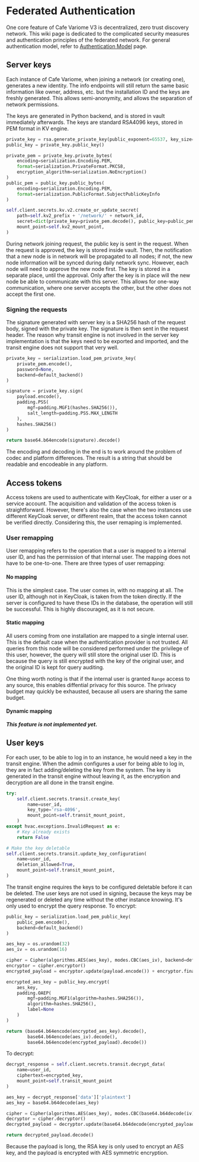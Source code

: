 # Federated Authentication

One core feature of Cafe Variome V3 is decentralized, zero trust discovery network. This wiki page is dedicated to the complicated security measures and authentication principles of the federated network. For general authentication model, refer to [Authentication Model](authentication-model.md) page.

## Server keys

Each instance of Cafe Variome, when joining a network (or creating one), generates a new identity. The info endpoints will still return the same basic information like owner, address, etc. but the installation ID and the keys are freshly generated. This allows semi-anonymity, and allows the separation of network permissions.

The keys are generated in Python backend, and is stored in vault immediately afterwards. The keys are standard RSA4096 keys, stored in PEM format in KV engine.

```python
private_key = rsa.generate_private_key(public_exponent=65537, key_size=4096)
public_key = private_key.public_key()

private_pem = private_key.private_bytes(
    encoding=serialization.Encoding.PEM,
    format=serialization.PrivateFormat.PKCS8,
    encryption_algorithm=serialization.NoEncryption()
)
public_pem = public_key.public_bytes(
    encoding=serialization.Encoding.PEM,
    format=serialization.PublicFormat.SubjectPublicKeyInfo
)

self.client.secrets.kv.v2.create_or_update_secret(
    path=self.kv2_prefix + '/network/' + network_id,
    secret=dict(private_key=private_pem.decode(), public_key=public_pem.decode()),
    mount_point=self.kv2_mount_point,
)
```

During network joining request, the public key is sent in the request. When the request is approved, the key is stored inside vault. Then, the notification that a new node is in network will be propagated to all nodes; if not, the new node information will be synced during daily network sync. However, each node will need to approve the new node first. The key is stored in a separate place, until the approval. Only after the key is in place will the new node be able to communicate with this server. This allows for one-way communication, where one server accepts the other, but the other does not accept the first one.

### Signing the requests

The signature generated with server key is a SHA256 hash of the request body, signed with the private key. The signature is then sent in the request header. The reason why transit engine is not involved in the server key implementation is that the keys need to be exported and imported, and the transit engine does not support that very well.

```python
private_key = serialization.load_pem_private_key(
    private_pem.encode(),
    password=None,
    backend=default_backend()
)

signature = private_key.sign(
    payload.encode(),
    padding.PSS(
        mgf=padding.MGF1(hashes.SHA256()),
        salt_length=padding.PSS.MAX_LENGTH
    ),
    hashes.SHA256()
)

return base64.b64encode(signature).decode()
```

The encoding and decoding in the end is to work around the problem of codec and platform differences. The result is a string that should be readable and encodeable in any platform.

## Access tokens

Access tokens are used to authenticate with KeyCloak, for either a user or a service account. The acquisition and validation of the access token is straightforward. However, there's also the case when the two instances use different KeyCloak server, or different realm, that the access token cannot be verified directly. Considering this, the user remaping is implemented.

### User remapping

User remapping refers to the operation that a user is mapped to a internal user ID, and has the permission of that internal user. The mapping does not have to be one-to-one. There are three types of user remapping:

#### No mapping

This is the simplest case. The user comes in, with no mapping at all. The user ID, although not in KeyCloak, is taken from the token directly. If the server is configured to have these IDs in the database, the operation will still be successful. This is highly discouraged, as it is not secure.

#### Static mapping

All users coming from one installation are mapped to a single internal user. This is the default case when the authentication provider is not trusted. All queries from this node will be considered performed under the privilege of this user, however, the query will still store the original user ID. This is because the query is still encrypted with the key of the original user, and the original ID is kept for query auditing.

One thing worth noting is that if the internal user is granted `Range` access to any source, this enables diffential privacy for this source. The privacy budget may quickly be exhausted, because all users are sharing the same budget.

#### Dynamic mapping

***This feature is not implemented yet.***

## User keys

For each user, to be able to log in to an instance, he would need a key in the transit engine. When the admin configures a user for being able to log in, they are in fact adding/deleting the key from the system. The key is generated in the transit engine without leaving it, as the encryption and decryption are all done in the transit engine.

```python
try:
    self.client.secrets.transit.create_key(
        name=user_id,
        key_type='rsa-4096',
        mount_point=self.transit_mount_point,
    )
except hvac.exceptions.InvalidRequest as e:
    # Key already exists
    return False

# Make the key deletable
self.client.secrets.transit.update_key_configuration(
    name=user_id,
    deletion_allowed=True,
    mount_point=self.transit_mount_point,
)
```

The transit engine requires the keys to be configured deletable before it can be deleted. The user keys are not used in signing, because the keys may be regenerated or deleted any time without the other instance knowing. It's only used to encrypt the query response. To encrypt:

```python
public_key = serialization.load_pem_public_key(
    public_pem.encode(),
    backend=default_backend()
)

aes_key = os.urandom(32)
aes_iv = os.urandom(16)

cipher = Cipher(algorithms.AES(aes_key), modes.CBC(aes_iv), backend=default_backend())
encryptor = cipher.encryptor()
encrypted_payload = encryptor.update(payload.encode()) + encryptor.finalize()

encrypted_aes_key = public_key.encrypt(
    aes_key,
    padding.OAEP(
        mgf=padding.MGF1(algorithm=hashes.SHA256()),
        algorithm=hashes.SHA256(),
        label=None
    )
)

return (base64.b64encode(encrypted_aes_key).decode(),
        base64.b64encode(aes_iv).decode(),
        base64.b64encode(encrypted_payload).decode())
```

To decrypt:

```python
decrypt_response = self.client.secrets.transit.decrypt_data(
    name=user_id,
    ciphertext=encrypted_key,
    mount_point=self.transit_mount_point
)

aes_key = decrypt_response['data']['plaintext']
aes_key = base64.b64decode(aes_key)

cipher = Cipher(algorithms.AES(aes_key), modes.CBC(base64.b64decode(iv)), backend=default_backend())
decryptor = cipher.decryptor()
decrypted_payload = decryptor.update(base64.b64decode(encrypted_payload)) + decryptor.finalize()

return decrypted_payload.decode()
```

Because the payload is long, the RSA key is only used to encrypt an AES key, and the payload is encrypted with AES symmetric encryption.
